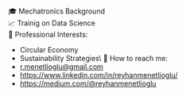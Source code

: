 🎓 Mechatronics Background \
📈 Trainig on Data Science \
📑 Professional Interests: 
   - Circular Economy 
   - Sustainability Strategies\ 
📧 How to reach me: 
   - r.menetlioglu@gmail.com
   - https://www.linkedin.com/in/reyhanmenetlioglu/
   - https://medium.com/@reyhanmenetlioglu

